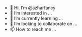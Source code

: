 - 👋 Hi, I’m @azharfancy
- 👀 I’m interested in ...
- 🌱 I’m currently learning ...
- 💞️ I’m looking to collaborate on ...
- 📫 How to reach me ...

<!---
azharfancy/azharfancy is a ✨ special ✨ repository because its `README.md` (this file) appears on your GitHub profile.
You can click the Preview link to take a look at your changes.
--->
